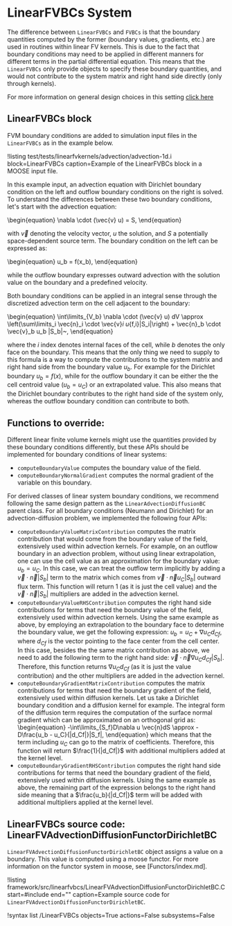 # LinearFVBCs System

The difference between `LinearFVBCs` and `FVBCs` is that the boundary quantities
computed by the former (boundary values, gradients, etc.) are used in routines
within linear FV kernels. This is due to the fact that boundary conditions may need to be
applied in different manners for different terms in the partial differential equation.
This means that the `LinearFVBCs` only provide objects to specify these boundary quantities,
and would not contribute to the system matrix and right hand side directly (only through kernels).

For more information on general design choices in this setting [click here](/linear_fv_design.md)

## LinearFVBCs block

FVM boundary conditions are added to simulation input files in the `LinearFVBCs` as in the example below.

!listing test/tests/linearfvkernels/advection/advection-1d.i
         block=LinearFVBCs
         caption=Example of the LinearFVBCs block in a MOOSE input file.

In this example input, an advection equation with Dirichlet boundary condition on the left
and outflow boundary conditions on the right is solved. To understand the differences between
these two boundary conditions, let's start with the advection equation:

\begin{equation}
  \nabla \cdot (\vec{v} u) = S,
\end{equation}

with $\vec{v}$ denoting the velocity vector, $u$ the solution, and $S$ a potentially space-dependent
source term. The boundary condition on the left can be expressed as:

\begin{equation}
  u_b = f(x_b),
\end{equation}

while the outflow boundary expresses outward advection with the solution value
on the boundary and a predefined velocity.

Both boundary conditions can be applied in an integral sense through the discretized
advection term on the cell adjacent to the boundary:

\begin{equation}
  \int\limits_{V_b} \nabla \cdot (\vec{v} u) dV \approx \left(\sum\limits_i \vec{n}_i
  \cdot \vec{v}_i u_{f,i}|S_i|\right) + \vec{n}_b \cdot \vec{v}_b u_b |S_b|~,
\end{equation}

where the $i$ index denotes internal faces of the cell, while $b$ denotes the only face on the boundary.
This means that the only thing we need to supply to this formula is a way to compute the contributions to
the system matrix and right hand side from the boundary value $u_b$.
For example for the Dirichlet boundary $u_b = f(x)$,
while for the outflow boundary it can be either the the cell centroid value ($u_b = u_C$)
or an extrapolated value. This also means that the Dirichlet boundary contributes to
the right hand side of the system only, whereas the outflow boundary condition can contribute to both.

## Functions to override:

Different linear finite volume kernels might use the quantities provided by these boundary
conditions differently, but these APIs should be implemented for boundary conditions of linear systems:

- `computeBoundaryValue` computes the boundary value of the field.
- `computeBoundaryNormalGradient` computes the normal gradient of the variable on this boundary.

For derived classes of linear system boundary conditions, we recommend following the same design pattern as the
`LinearAdvectionDiffusionBC` parent class.
For all boundary conditions (Neumann and Dirichlet) for an advection-diffusion problem,
we implemented the following four APIs:

- `computeBoundaryValueMatrixContribution` computes the matrix contribution that would come from
  the boundary value of the field, extensively used within advection kernels.
  For example, on an outflow boundary in an advection problem,
  without using linear extrapolation, one can use the cell value
  as an approximation for the boundary value: $u_b = u_C$. In this case, we can treat the outflow term
  implicitly by adding a $\vec{v} \cdot \vec{n} |S_b|$ term to the matrix which comes from
  $\vec{v} \cdot \vec{n} u_C |S_b|$ outward flux term. This function will return
  $1$ (as it is just the cell value) and the $\vec{v} \cdot \vec{n} |S_b|$ multipliers are added
  in the advection kernel.
- `computeBoundaryValueRHSContribution` computes the right hand side contributions for terms that
  need the boundary value of the field, extensively used within advection kernels.
  Using the same example as above, by employing an extrapolation to the boundary face to determine the
  boundary value, we get the following expression: $u_b = u_C+\nabla u_C d_{Cf}$, where $d_{Cf}$ is
  the vector pointing to the face center from the cell center. In this case, besides the the same matrix
  contribution as above, we need to add the following term to the right hand side:
  $\vec{v} \cdot \vec{n} \nabla u_C d_{Cf} |S_b|$. Therefore, this function returns $\nabla u_C d_{Cf}$
  (as it is just the value contribution) and the other multipliers are added in the advection kernel.
- `computeBoundaryGradientMatrixContribution` computes the matrix contributions for terms that need the
  boundary gradient of the field, extensively used within diffusion kernels. Let us take a Dirichlet
  boundary condition and a diffusion kernel for example. The integral form of the diffusion term
  requires the computation of the surface normal gradient which can be approximated on an orthogonal grid as:
  \begin{equation}
    -\int\limits_{S_f}D\nabla u \vec{n}dS  \approx -D\frac{u_b - u_C}{|d_Cf|}|S_f|,
  \end{equation}
  which means that the term including $u_C$ can go to the matrix of coefficients. Therefore, this
  function will return $\frac{1}{|d_Cf|}$ with additional multipliers added at the kernel level.
- `computeBoundaryGradientRHSContribution` computes the right hand side contributions
  for terms that need the boundary gradient of the field, extensively used within diffusion kernels.
  Using the same example as above, the remaining part of the expression belongs to the right hand side
  meaning that a $\frac{u_b}{|d_Cf|}$ term will be added with additional multipliers
  applied at the kernel level.

## LinearFVBCs source code: LinearFVAdvectionDiffusionFunctorDirichletBC

`LinearFVAdvectionDiffusionFunctorDirichletBC` object assigns a value on a boundary. This value is computed using a moose
functor. For more information on the functor system in moose, see [Functors/index.md].

!listing framework/src/linearfvbcs/LinearFVAdvectionDiffusionFunctorDirichletBC.C
         start=#include
         end=""
         caption=Example source code for `LinearFVAdvectionDiffusionFunctorDirichletBC`.

!syntax list /LinearFVBCs objects=True actions=False subsystems=False
